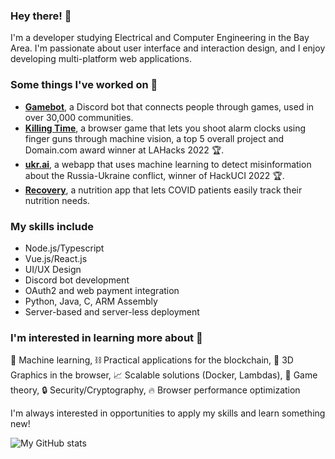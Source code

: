 ### Hey there! 👋

I'm a developer studying Electrical and Computer Engineering in the Bay Area. I'm passionate about user interface and interaction design, and I enjoy developing multi-platform web applications.

### Some things I've worked on 🔨
- [**Gamebot**](https://gamebot.rocks), a Discord bot that connects people through games, used in over 30,000 communities.
- [**Killing Time**](https://github.com/zeroclutch/killingtime), a browser game that lets you shoot alarm clocks using finger guns through machine vision, a top 5 overall project and Domain.com award winner at LAHacks 2022 🏆.
- [**ukr.ai**](https://github.com/zeroclutch/ukrai), a webapp that uses machine learning to detect misinformation about the Russia-Ukraine conflict, winner of HackUCI 2022 🏆.
- [**Recovery**](https://github.com/zeroclutch/recovery), a nutrition app that lets COVID patients easily track their nutrition needs.

### My skills include
- Node.js/Typescript
- Vue.js/React.js
- UI/UX Design
- Discord bot development
- OAuth2 and web payment integration
- Python, Java, C, ARM Assembly
- Server-based and server-less deployment

### I'm interested in learning more about 💭

🤖 Machine learning, ⛓ Practical applications for the blockchain, 🥦 3D Graphics in the browser, 📈 Scalable solutions (Docker, Lambdas), 🎲 Game theory, 🔒 Security/Cryptography, 🔥 Browser performance optimization

I'm always interested in opportunities to apply my skills and learn something new!

![My GitHub stats](https://github-readme-stats.vercel.app/api?username=zeroclutch)

